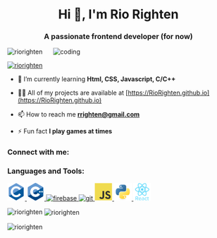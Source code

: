 <h1 align="center">Hi 👋, I'm Rio Righten</h1>
<h3 align="center">A passionate frontend developer (for now)</h3>

<img align="right" alt="coding" width="400" src="![alt text](image.png)" >

<p align="left"> <img src="https://komarev.com/ghpvc/?username=riorighten&label=Profile%20views&color=0e75b6&style=flat" alt="riorighten" /> </p>

<p align="left"> <a href="https://github.com/ryo-ma/github-profile-trophy"><img src="https://github-profile-trophy.vercel.app/?username=riorighten" alt="riorighten" /></a> </p>

- 🌱 I’m currently learning **Html, CSS, Javascript, C/C++**

- 👨‍💻 All of my projects are available at [https://RioRighten.github.io](https://RioRighten.github.io)

- 📫 How to reach me **rrighten@gmail.com**

- ⚡ Fun fact **I play games at times**

<h3 align="left">Connect with me:</h3>
<p align="left">
</p>

<h3 align="left">Languages and Tools:</h3>
<p align="left"> <a href="https://www.cprogramming.com/" target="_blank" rel="noreferrer"> <img src="https://raw.githubusercontent.com/devicons/devicon/master/icons/c/c-original.svg" alt="c" width="40" height="40"/> </a> <a href="https://www.w3schools.com/cpp/" target="_blank" rel="noreferrer"> <img src="https://raw.githubusercontent.com/devicons/devicon/master/icons/cplusplus/cplusplus-original.svg" alt="cplusplus" width="40" height="40"/> </a> <a href="https://firebase.google.com/" target="_blank" rel="noreferrer"> <img src="https://www.vectorlogo.zone/logos/firebase/firebase-icon.svg" alt="firebase" width="40" height="40"/> </a> <a href="https://git-scm.com/" target="_blank" rel="noreferrer"> <img src="https://www.vectorlogo.zone/logos/git-scm/git-scm-icon.svg" alt="git" width="40" height="40"/> </a> <a href="https://developer.mozilla.org/en-US/docs/Web/JavaScript" target="_blank" rel="noreferrer"> <img src="https://raw.githubusercontent.com/devicons/devicon/master/icons/javascript/javascript-original.svg" alt="javascript" width="40" height="40"/> </a> <a href="https://www.python.org" target="_blank" rel="noreferrer"> <img src="https://raw.githubusercontent.com/devicons/devicon/master/icons/python/python-original.svg" alt="python" width="40" height="40"/> </a> <a href="https://reactjs.org/" target="_blank" rel="noreferrer"> <img src="https://raw.githubusercontent.com/devicons/devicon/master/icons/react/react-original-wordmark.svg" alt="react" width="40" height="40"/> </a> </p>

<p><img align="left" src="https://github-readme-stats.vercel.app/api/top-langs?username=riorighten&show_icons=true&locale=en&layout=compact" alt="riorighten" /></p>

<p>&nbsp;<img align="center" src="https://github-readme-stats.vercel.app/api?username=riorighten&show_icons=true&locale=en" alt="riorighten" /></p>

<p><img align="center" src="https://github-readme-streak-stats.herokuapp.com/?user=riorighten&" alt="riorighten" /></p>
